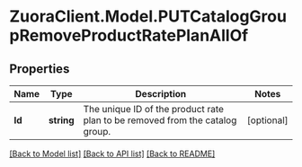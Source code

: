 # ZuoraClient.Model.PUTCatalogGroupRemoveProductRatePlanAllOf

## Properties

Name | Type | Description | Notes
------------ | ------------- | ------------- | -------------
**Id** | **string** | The unique ID of the product rate plan to be removed from the catalog group.  | [optional] 

[[Back to Model list]](../README.md#documentation-for-models) [[Back to API list]](../README.md#documentation-for-api-endpoints) [[Back to README]](../README.md)

